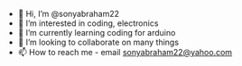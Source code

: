 - 👋 Hi, I’m @sonyabraham22
- 👀 I’m interested in coding, electronics
- 🌱 I’m currently learning coding for arduino
- 💞️ I’m looking to collaborate on many things
- 📫 How to reach me - email sonyabraham22@yahoo.com

<!---
sonyabraham22/sonyabraham22 is a ✨ special ✨ repository because its `README.md` (this file) appears on your GitHub profile.
You can click the Preview link to take a look at your changes.
--->
